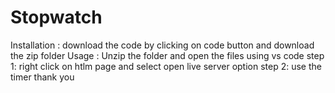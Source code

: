 # Stopwatch
Installation : download the code by clicking on code button and download the zip folder 
Usage : Unzip the folder and open the files using vs code 
step 1: right click on htlm page and select open live server option 
step 2: use the timer
 thank you 

